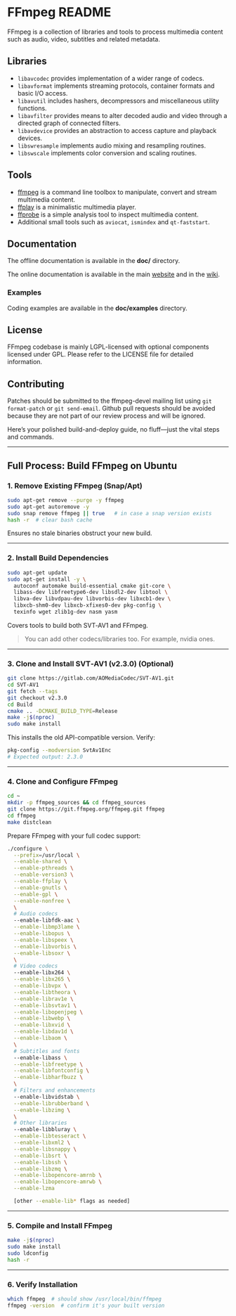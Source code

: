 FFmpeg README
=============

FFmpeg is a collection of libraries and tools to process multimedia content
such as audio, video, subtitles and related metadata.

## Libraries

* `libavcodec` provides implementation of a wider range of codecs.
* `libavformat` implements streaming protocols, container formats and basic I/O access.
* `libavutil` includes hashers, decompressors and miscellaneous utility functions.
* `libavfilter` provides means to alter decoded audio and video through a directed graph of connected filters.
* `libavdevice` provides an abstraction to access capture and playback devices.
* `libswresample` implements audio mixing and resampling routines.
* `libswscale` implements color conversion and scaling routines.

## Tools

* [ffmpeg](https://ffmpeg.org/ffmpeg.html) is a command line toolbox to
  manipulate, convert and stream multimedia content.
* [ffplay](https://ffmpeg.org/ffplay.html) is a minimalistic multimedia player.
* [ffprobe](https://ffmpeg.org/ffprobe.html) is a simple analysis tool to inspect
  multimedia content.
* Additional small tools such as `aviocat`, `ismindex` and `qt-faststart`.

## Documentation

The offline documentation is available in the **doc/** directory.

The online documentation is available in the main [website](https://ffmpeg.org)
and in the [wiki](https://trac.ffmpeg.org).

### Examples

Coding examples are available in the **doc/examples** directory.

## License

FFmpeg codebase is mainly LGPL-licensed with optional components licensed under
GPL. Please refer to the LICENSE file for detailed information.

## Contributing

Patches should be submitted to the ffmpeg-devel mailing list using
`git format-patch` or `git send-email`. Github pull requests should be
avoided because they are not part of our review process and will be ignored.


Here’s your polished build-and-deploy guide, no fluff—just the vital steps and commands.

---

## Full Process: Build FFmpeg on Ubuntu

### 1. **Remove Existing FFmpeg (Snap/Apt)**

```bash
sudo apt-get remove --purge -y ffmpeg
sudo apt-get autoremove -y
sudo snap remove ffmpeg || true   # in case a snap version exists
hash -r  # clear bash cache
```

Ensures no stale binaries obstruct your new build.

---

### 2. **Install Build Dependencies**

```bash
sudo apt-get update
sudo apt-get install -y \
  autoconf automake build-essential cmake git-core \
  libass-dev libfreetype6-dev libsdl2-dev libtool \
  libva-dev libvdpau-dev libvorbis-dev libxcb1-dev \
  libxcb-shm0-dev libxcb-xfixes0-dev pkg-config \
  texinfo wget zlib1g-dev nasm yasm
```

Covers tools to build both SVT‑AV1 and FFmpeg.

> You can add other codecs/libraries too. For example, nvidia ones.

---

### 3. **Clone and Install SVT‑AV1 (v2.3.0)** (Optional)

```bash
git clone https://gitlab.com/AOMediaCodec/SVT-AV1.git
cd SVT-AV1
git fetch --tags
git checkout v2.3.0
cd Build
cmake .. -DCMAKE_BUILD_TYPE=Release
make -j$(nproc)
sudo make install
```

This installs the old API-compatible version. Verify:

```bash
pkg-config --modversion SvtAv1Enc
# Expected output: 2.3.0
```

---

### 4. **Clone and Configure FFmpeg**

```bash
cd ~
mkdir -p ffmpeg_sources && cd ffmpeg_sources
git clone https://git.ffmpeg.org/ffmpeg.git ffmpeg
cd ffmpeg
make distclean
```

Prepare FFmpeg with your full codec support:

```bash
./configure \
  --prefix=/usr/local \
  --enable-shared \
  --enable-pthreads \
  --enable-version3 \
  --enable-ffplay \
  --enable-gnutls \
  --enable-gpl \
  --enable-nonfree \
  \
  # Audio codecs
  --enable-libfdk-aac \
  --enable-libmp3lame \
  --enable-libopus \
  --enable-libspeex \
  --enable-libvorbis \
  --enable-libsoxr \
  \
  # Video codecs
  --enable-libx264 \
  --enable-libx265 \
  --enable-libvpx \
  --enable-libtheora \
  --enable-librav1e \
  --enable-libsvtav1 \
  --enable-libopenjpeg \
  --enable-libwebp \
  --enable-libxvid \
  --enable-libdav1d \
  --enable-libaom \
  \
  # Subtitles and fonts
  --enable-libass \
  --enable-libfreetype \
  --enable-libfontconfig \
  --enable-libharfbuzz \
  \
  # Filters and enhancements
  --enable-libvidstab \
  --enable-librubberband \
  --enable-libzimg \
  \
  # Other libraries
  --enable-libbluray \
  --enable-libtesseract \
  --enable-libxml2 \
  --enable-libsnappy \
  --enable-libsrt \
  --enable-libssh \
  --enable-libzmq \
  --enable-libopencore-amrnb \
  --enable-libopencore-amrwb \
  --enable-lzma

  [other --enable-lib* flags as needed]
```

---

### 5. **Compile and Install FFmpeg**

```bash
make -j$(nproc)
sudo make install
sudo ldconfig
hash -r
```

---

### 6. **Verify Installation**

```bash
which ffmpeg  # should show /usr/local/bin/ffmpeg
ffmpeg -version  # confirm it's your built version
```
